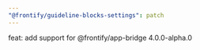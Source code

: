 ```yaml
---
"@frontify/guideline-blocks-settings": patch
---
```


feat: add support for @frontify/app-bridge 4.0.0-alpha.0
